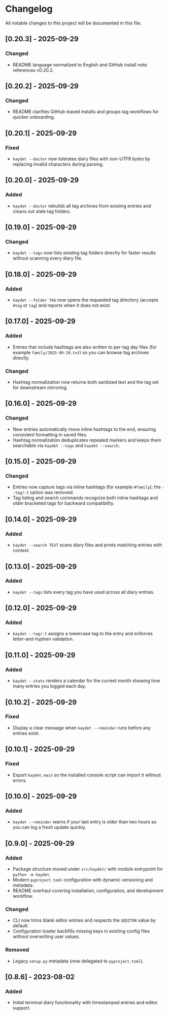 # Changelog

All notable changes to this project will be documented in this file.

## [0.20.3] - 2025-09-29
### Changed
- README language normalized to English and GitHub install note references v0.20.2.

## [0.20.2] - 2025-09-29
### Changed
- README clarifies GitHub-based installs and groups tag workflows for quicker onboarding.

## [0.20.1] - 2025-09-29
### Fixed
- `kaydet --doctor` now tolerates diary files with non-UTF8 bytes by replacing invalid characters during parsing.

## [0.20.0] - 2025-09-29
### Added
- `kaydet --doctor` rebuilds all tag archives from existing entries and cleans out stale tag folders.

## [0.19.0] - 2025-09-29
### Changed
- `kaydet --tags` now lists existing tag folders directly for faster results without scanning every diary file.

## [0.18.0] - 2025-09-29
### Added
- `kaydet --folder TAG` now opens the requested tag directory (accepts `#tag` or `tag`) and reports when it does not exist.

## [0.17.0] - 2025-09-29
### Added
- Entries that include hashtags are also written to per-tag day files (for example `family/2025-09-29.txt`) so you can browse tag archives directly.

### Changed
- Hashtag normalization now returns both sanitized text and the tag set for downstream mirroring.

## [0.16.0] - 2025-09-29
### Changed
- New entries automatically move inline hashtags to the end, ensuring consistent formatting in saved files.
- Hashtag normalization deduplicates repeated markers and keeps them searchable via `kaydet --tags` and `kaydet --search`.

## [0.15.0] - 2025-09-29
### Changed
- Entries now capture tags via inline hashtags (for example `#family`); the `--tag/-t` option was removed.
- Tag listing and search commands recognize both inline hashtags and older bracketed tags for backward compatibility.

## [0.14.0] - 2025-09-29
### Added
- `kaydet --search TEXT` scans diary files and prints matching entries with context.

## [0.13.0] - 2025-09-29
### Added
- `kaydet --tags` lists every tag you have used across all diary entries.

## [0.12.0] - 2025-09-29
### Added
- `kaydet --tag/-t` assigns a lowercase tag to the entry and enforces letter-and-hyphen validation.

## [0.11.0] - 2025-09-29
### Added
- `kaydet --stats` renders a calendar for the current month showing how many entries you logged each day.

## [0.10.2] - 2025-09-29
### Fixed
- Display a clear message when `kaydet --reminder` runs before any entries exist.

## [0.10.1] - 2025-09-29
### Fixed
- Export `kaydet.main` so the installed console script can import it without errors.

## [0.10.0] - 2025-09-29
### Added
- `kaydet --reminder` warns if your last entry is older than two hours so you can log a fresh update quickly.

## [0.9.0] - 2025-09-29
### Added
- Package structure moved under `src/kaydet/` with module entrypoint for `python -m kaydet`.
- Modern `pyproject.toml` configuration with dynamic versioning and metadata.
- README overhaul covering installation, configuration, and development workflow.

### Changed
- CLI now trims blank editor entries and respects the `$EDITOR` value by default.
- Configuration loader backfills missing keys in existing config files without overwriting user values.

### Removed
- Legacy `setup.py` metadata (now delegated to `pyproject.toml`).

## [0.8.6] - 2023-08-02
### Added
- Initial terminal diary functionality with timestamped entries and editor support.
